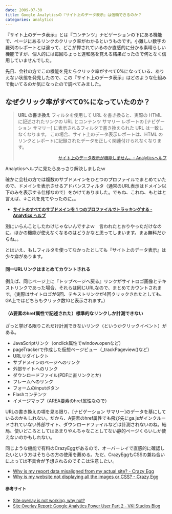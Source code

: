```yaml
---
date: 2009-07-30
title: Google Analyticsの『サイト上のデータ表示』は信頼できるのか？
categories: analytics
---
```


『サイト上のデータ表示』とは『コンテンツ』ナビゲーションの下にある機能で、ページにあるリンクのクリック率がわかるというものです。小難しい数字の羅列のレポートとは違って、どこが押されているのか直感的に分かる素晴らしい機能ですが、個人的には毎回ちょっと違和感を覚える結果だったので何となく信用していませんでした。

先日、会社の方でこの機能を見たらクリック率がすべて0%になっている、ありえない状態を発見したので、この『サイト上のデータ表示』はどのような仕組みで動いてるのか気になったので調べてみました。

## なぜクリック率がすべて0%になっていたのか？

<blockquote><span class="Apple-style-span" style="font-weight: bold;">URL の書き換え</span>
フィルタを使用して URL を書き換ると、実際の HTML に記述されたリンクの URL とコンテンツ サマリー レポートの [ナビゲーション サマリー] に表示されるフィルタで書き換えられた URL は一致しなくなります。 この場合、サイト上のデータ表示レポートは、HTML のリンクとレポートに記録されたデータを正しく関連付けられなくなります。
<div style="text-align: right;">

<a href="http://www.google.com/support/googleanalytics/bin/answer.py?hlrm=en&amp;answer=66982"><span class="Apple-style-span" style="font-size: small;">サイト上のデータ表示が機能しません。- Analyticsヘルプ</span></a>

</div></blockquote>
Analyticsヘルプに見たらあっさり解決しましたｗ

確かに会社の方では複数のサブドメインをひとつのプロファイルでまとめていたので、ドメインを表示させるアドバンスフィルタ（通常のURL表示はドメイン以下のみを表示する仕様なので）をかけてありました。でもね、これね、もとはと言えば、↓これを見てやったのに。。
<ul>
	<li><a href="http://www.google.com/support/googleanalytics/bin/answer.py?hl=jp&amp;answer=55524"><span class="Apple-style-span" style="font-size: small;"><span class="Apple-style-span" style="font-weight: bold;">サイトのすべてのサブドメインを 1 つのプロファイルでトラッキングする - Analytics ヘルプ</span></span></a></li>
</ul>
別にいらんことしたわけじゃないんですよｗ　言われたとおりやっただけなのに、ほかの機能が使えなくなるのはどうかなと思ってしまいます。まぁ無料だからね。。

とはいえ、もしフィルタを使ってなかったとしても『サイト上のデータ表示』は少々癖があります。
<h4><span class="Apple-style-span" style="font-weight: bold;">同一URLリンクはまとめてカウントされる</span></h4>
例えば、同じページ上に『トップページへ戻る』リンクがサイトロゴ画像とテキストリンクであった場合、それらは同じURLなので、まとめてカウントされます。（実際はサイトロゴが6回、テキストリンクが4回クリックされたとしても、GA上ではどちらもクリック数10と表示されます。）
<h4><span class="Apple-style-span" style="font-weight: bold;">（A要素のhref属性で記述された）標準的なリンクしか計測できない</span></h4>
ざっと挙げる限りこれだけ計測できないリンク（というかクリックイベント）がある。
<ul>
	<li>JavaScriptリンク（onclick属性でwindow.openなど）</li>
	<li>pageTrackerで作成した仮想ページビュー（_trackPageview()など）</li>
	<li>URLリダイレクト</li>
	<li>サブドメインのページへのリンク</li>
	<li>外部サイトへのリンク</li>
	<li>ダウンロードファイル(PDFに直リンクとか)</li>
	<li>フレームへのリンク</li>
	<li>フォームのinputボタン</li>
	<li>Flashコンテンツ</li>
	<li>イメージマップ（AREA要素のhref属性なので）</li>
</ul>
URLの書き換えの項を見る限り、[ナビゲーション サマリー]のデータを基にしているのかもしれない。だから、A要素のhref属性でも飛び先にga.jsがインクルードされていない外部サイト、ダウンロードファイルなどは計測されないのね。結局、使いどころとしてはあまりやんちゃなことしてない静的ページくらいしか使えないのかもしれない。

同じような機能で有料のCrazyEggがあるので、オーバーレイで直感的に確認したいという方はそちらの方の使用を薦める。ただ、CrazyEggもCSSの兼ね合いによっては不具合が予想されるのでそこは注意したい。
<ul>
	<li><a href="http://crazyegg.com/help/Viewing_Results/Why_is_my_report_data_misaligned_from_my_actual_site/">Why is my report data misaligned from my actual site? - Crazy Egg</a></li>
	<li><a href="http://crazyegg.com/help/Viewing_Results/Why_is_my_website_not_displaying_all_the_images_or_CSS/">Why is my website not displaying all the images or CSS?  - Crazy Egg</a></li>
</ul>
<h4><span class="Apple-style-span" style="font-size: small;">参考サイト</span></h4>
<ul>
	<li><a href="http://www.analyticsexperts.com/google-analytics/site-overlay-is-not-working-why-not/"><span class="Apple-style-span" style="font-size: small;">Site overlay is not working, why not?</span></a><span class="Apple-style-span" style="font-size: small;">
</span></li>
	<li><a href="http://blog.vkistudios.com/index.cfm/2008/12/12/Google-Analytics-Power-User-Part-2--Site-Overlay-Report"><span class="Apple-style-span" style="font-size: small;">Site Overlay Report: Google Analytics Power User Part 2 - VKI Studios Blog</span></a></li>
</ul>
